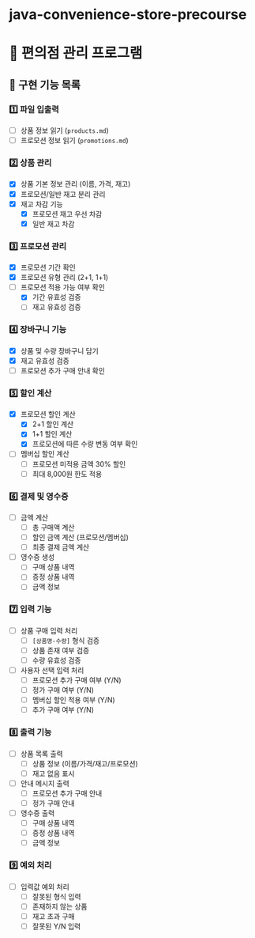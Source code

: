 # java-convenience-store-precourse
# 🏪 편의점 관리 프로그램

## 📝 구현 기능 목록

### 1️⃣ 파일 입출력
- [ ] 상품 정보 읽기 (`products.md`)
- [ ] 프로모션 정보 읽기 (`promotions.md`)

### 2️⃣ 상품 관리
- [x] 상품 기본 정보 관리 (이름, 가격, 재고)
- [x] 프로모션/일반 재고 분리 관리
- [x] 재고 차감 기능
  - [x] 프로모션 재고 우선 차감
  - [x] 일반 재고 차감

### 3️⃣ 프로모션 관리
- [x] 프로모션 기간 확인
- [x] 프로모션 유형 관리 (2+1, 1+1)
- [ ] 프로모션 적용 가능 여부 확인
  - [x] 기간 유효성 검증
  - [ ] 재고 유효성 검증

### 4️⃣ 장바구니 기능
- [x] 상품 및 수량 장바구니 담기
- [x] 재고 유효성 검증
- [ ] 프로모션 추가 구매 안내 확인

### 5️⃣ 할인 계산
- [x] 프로모션 할인 계산
  - [x] 2+1 할인 계산
  - [x] 1+1 할인 계산
  - [x] 프로모션에 따른 수량 변동 여부 확인
- [ ] 멤버십 할인 계산
  - [ ] 프로모션 미적용 금액 30% 할인
  - [ ] 최대 8,000원 한도 적용

### 6️⃣ 결제 및 영수증
- [ ] 금액 계산
  - [ ] 총 구매액 계산
  - [ ] 할인 금액 계산 (프로모션/멤버십)
  - [ ] 최종 결제 금액 계산
- [ ] 영수증 생성
  - [ ] 구매 상품 내역
  - [ ] 증정 상품 내역
  - [ ] 금액 정보

### 7️⃣ 입력 기능
- [ ] 상품 구매 입력 처리
  - [ ] `[상품명-수량]` 형식 검증
  - [ ] 상품 존재 여부 검증
  - [ ] 수량 유효성 검증
- [ ] 사용자 선택 입력 처리
  - [ ] 프로모션 추가 구매 여부 (Y/N)
  - [ ] 정가 구매 여부 (Y/N)
  - [ ] 멤버십 할인 적용 여부 (Y/N)
  - [ ] 추가 구매 여부 (Y/N)

### 8️⃣ 출력 기능
- [ ] 상품 목록 출력
  - [ ] 상품 정보 (이름/가격/재고/프로모션)
  - [ ] 재고 없음 표시
- [ ] 안내 메시지 출력
  - [ ] 프로모션 추가 구매 안내
  - [ ] 정가 구매 안내
- [ ] 영수증 출력
  - [ ] 구매 상품 내역
  - [ ] 증정 상품 내역
  - [ ] 금액 정보

### 9️⃣ 예외 처리
- [ ] 입력값 예외 처리
  - [ ] 잘못된 형식 입력
  - [ ] 존재하지 않는 상품
  - [ ] 재고 초과 구매
  - [ ] 잘못된 Y/N 입력
